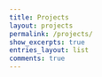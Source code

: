 ```yaml
---
title: Projects
layout: projects
permalink: /projects/
show_excerpts: true
entries_layout: list
comments: true
---
```

